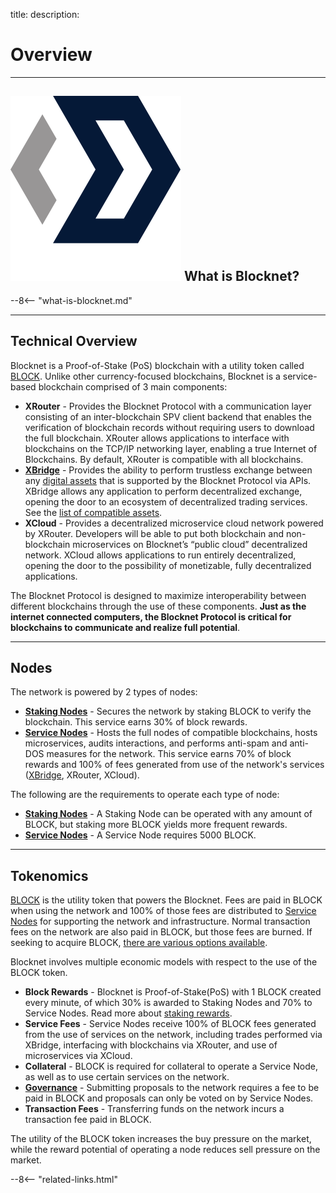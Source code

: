 title: 
description:

# Overview

---

## <img class="icon" alt="Blocknet logo" src="img/icons/blocknet-logo.svg" /> What is Blocknet?
--8<-- "what-is-blocknet.md"

---

## Technical Overview
Blocknet is a Proof-of-Stake (PoS) blockchain with a utility token called [BLOCK](/blockchain/introduction). Unlike other currency-focused blockchains, Blocknet is a service-based blockchain comprised of 3 main components:

* __XRouter__ - Provides the Blocknet Protocol with a communication layer consisting of an inter-blockchain SPV client backend that enables the verification of blockchain records without requiring users to download the full blockchain. XRouter allows applications to interface with blockchains on the TCP/IP networking layer, enabling a true Internet of Blockchains. By default, XRouter is compatible with all blockchains.
* [__XBridge__](/protocol/xbridge/introduction) - Provides the ability to perform trustless exchange between any [digital assets](/resources/glossary/#digital-asset) that is supported by the Blocknet Protocol via APIs. XBridge allows any application to perform decentralized exchange, opening the door to an ecosystem of decentralized trading services. See the [list of compatible assets](/protocol/xbridge/compatibility).
* __XCloud__ - Provides a decentralized microservice cloud network powered by XRouter. Developers will be able to put both blockchain and non-blockchain microservices on Blocknet’s “public cloud” decentralized network. XCloud allows applications to run entirely decentralized, opening the door to the possibility of monetizable, fully decentralized applications.

The Blocknet Protocol is designed to maximize interoperability between different blockchains through the use of these components. **Just as the internet connected computers, the Blocknet Protocol is critical for blockchains to communicate and realize full potential**.
 

---

## Nodes
The network is powered by 2 types of nodes: 

* [__Staking Nodes__](/wallet/staking) - Secures the network by staking BLOCK to verify the blockchain. This service earns 30% of block rewards.
* [__Service Nodes__](/service-nodes/introduction) - Hosts the full nodes of compatible blockchains, hosts microservices, audits interactions, and performs anti-spam and anti-DOS measures for the network. This service earns 70% of block rewards and 100% of fees generated from use of the network's services ([XBridge](/protocol/xbridge/introduction), XRouter, XCloud).

The following are the requirements to operate each type of node: 

* [__Staking Nodes__](/wallet/staking) - A Staking Node can be operated with any amount of BLOCK, but staking more BLOCK yields more frequent rewards.
* [__Service Nodes__](/service-nodes/introduction) - A Service Node requires 5000 BLOCK.

---

## Tokenomics
[BLOCK](/blockchain/introduction) is the utility token that powers the Blocknet. Fees are paid in BLOCK when using the network and 100% of those fees are distributed to [Service Nodes](/service-nodes/introduction) for supporting the network and infrastructure. Normal transaction fees on the network are also paid in BLOCK, but those fees are burned. If seeking to acquire BLOCK, [there are various options available](/project/exchanges).

Blocknet involves multiple economic models with respect to the use of the BLOCK token.

* __Block Rewards__ - Blocknet is Proof-of-Stake(PoS) with 1 BLOCK created every minute, of which 30% is awarded to Staking Nodes and 70% to Service Nodes. Read more about [staking rewards](/wallet/staking/#staking-rewards).
* __Service Fees__ - Service Nodes receive 100% of BLOCK fees generated from the use of services on the network, including trades performed via XBridge, interfacing with blockchains via XRouter, and use of microservices via XCloud.
* __Collateral__ - BLOCK is required for collateral to operate a Service Node, as well as to use certain services on the network.
* __[Governance](/governance/introduction)__ - Submitting proposals to the network requires a fee to be paid in BLOCK and proposals can only be voted on by Service Nodes.
* __Transaction Fees__ - Transferring funds on the network incurs a transaction fee paid in BLOCK.

The utility of the BLOCK token increases the buy pressure on the market, while the reward potential of operating a node reduces sell pressure on the market.







<!-- 
======= Start: Related Links Section =======
- This is the related links section at the bottom of each page.
- It lists the links in the relatedLinks array variable below.
	Example: relatedLinks = [{"name":"Blocknet Website","link":"https://blocknet.co"},{"name":"API Docs","link":"https://api.blocknet.co"}];
- If the array is empty, ie. relatedLinks = [], then the related links section will not be displayed.
related-links.html
- The template and logic for the related links section can be found in docs/snippets/related-links.html
- The base path is defaulted to docs/snippets/, which can be edited in the mkdocs.yml file
- The template and logic is linked with markdown_extensions: pymdownx.snippets
-->
<script type="text/javascript">
// var relatedLinks = [{"name":"Blocknet Website","link":"https://blocknet.co"},{"name":"API Docs","link":"https://api.blocknet.co"}];
var relatedLinks = [];
</script>

--8<-- "related-links.html"
<!-- 
======= End: Related Links Section ======= 
-->







